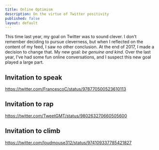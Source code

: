 ```yaml
---
title: Online Optimism
description: On the virtue of Twitter positivity
published: false
layout: default
---
```


This time last year, my goal on Twitter was to sound clever.
I don't remember deciding to pursue cleverness,
but when I reflected on the content of my feed, I saw no other conclusion.
At the end of 2017, I made a decision to change that.
My new goal: _be genuine and kind._
Over the last year, I've had some fun online conversations,
and I suspect this new goal played a large part.

## Invitation to speak

https://twitter.com/FrancescoC/status/978770500523610113


## Invitation to rap

https://twitter.com/TweetGMT/status/980263270660505600


## Invitation to climb

https://twitter.com/loudmouse312/status/974109337785421827
